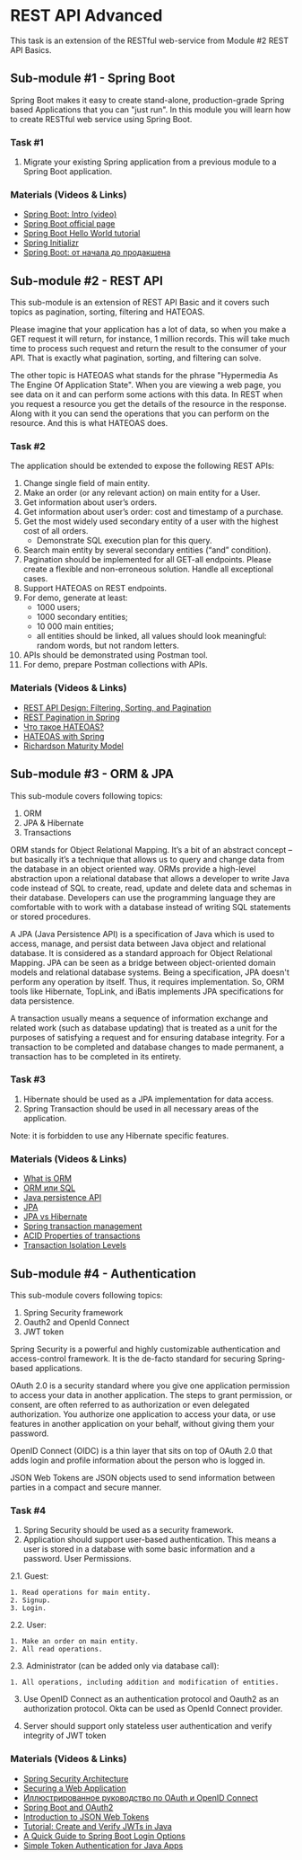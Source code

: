 # REST API Advanced
This task is an extension of the RESTful web-service from Module #2 REST API Basics.

## Sub-module #1 - Spring Boot
Spring Boot makes it easy to create stand-alone, production-grade Spring based Applications that you can "just run". 
In this module you will learn how to create RESTful web service using Spring Boot. 

### Task #1
1. Migrate your existing Spring application from a previous module to a Spring Boot application.

### Materials (Videos & Links)
* [Spring Boot: Intro (video)](https://videoportal.epam.com/video/6Rn164or)
* [Spring Boot official page](https://spring.io/projects/spring-boot/)
* [Spring Boot Hello World tutorial](https://spring.io/guides/gs/rest-service/)
* [Spring Initializr](https://start.spring.io/)
* [Spring Boot: от начала до продакшена](https://habr.com/ru/post/257223/)


## Sub-module #2 - REST API
This sub-module is an extension of REST API Basic and it covers such topics as pagination, sorting, filtering and HATEOAS.

Please imagine that your application has a lot of data, so when you make a GET request it will return, for instance, 1 million records. 
This will take much time to process such request and return the result to the consumer of your API. 
That is exactly what pagination, sorting, and filtering can solve.

The other topic is HATEOAS what stands for the phrase "Hypermedia As The Engine Of Application State". 
When you are viewing a web page, you see data on it and can perform some actions with this data. 
In REST when you request a resource you get the details of the resource in the response. 
Along with it you can send the operations that you can perform on the resource. 
And this is what HATEOAS does.

### Task #2
The application should be extended to expose the following REST APIs:
1. Change single field of main entity.
2. Make an order (or any relevant action) on main entity for a User.
3. Get information about user’s orders.
4. Get information about user’s order: cost and timestamp of a purchase.
5. Get the most widely used secondary entity of a user with the highest cost of all orders. 
    * Demonstrate SQL execution plan for this query.
6. Search main entity by several secondary entities (“and” condition).
7. Pagination should be implemented for all GET-all endpoints. Please create a flexible and non-erroneous solution. Handle all exceptional cases.
8. Support HATEOAS on REST endpoints.
9. For demo, generate at least:
    * 1000 users;
    * 1000 secondary entities;
    * 10 000 main entities;
    * all entities should be linked, all values should look meaningful: random words, but not random letters. 
10. APIs should be demonstrated using Postman tool. 
11. For demo, prepare Postman collections with APIs.

### Materials (Videos & Links)
* [REST API Design: Filtering, Sorting, and Pagination](https://www.moesif.com/blog/technical/api-design/REST-API-Design-Filtering-Sorting-and-Pagination/)
* [REST Pagination in Spring](https://www.baeldung.com/rest-api-pagination-in-spring/)
* [Что такое HATEOAS?](https://habr.com/ru/post/483328/)
* [HATEOAS with Spring](https://spring.io/guides/gs/rest-hateoas/)
* [Richardson Maturity Model](https://martinfowler.com/articles/richardsonMaturityModel.html)


## Sub-module #3 - ORM & JPA

This sub-module covers following topics:
1. ORM
2. JPA & Hibernate
3. Transactions

ORM stands for Object Relational Mapping. It’s a bit of an abstract concept – but basically it’s a technique that allows us to query and change data from the database in an object oriented way. 
ORMs provide a high-level abstraction upon a relational database that allows a developer to write Java code instead of SQL to create, read, update and delete data and schemas in their database. 
Developers can use the programming language they are comfortable with to work with a database instead of writing SQL statements or stored procedures.

A JPA (Java Persistence API) is a specification of Java which is used to access, manage, and persist data between Java object and relational database. It is considered as a standard approach for Object Relational Mapping.
JPA can be seen as a bridge between object-oriented domain models and relational database systems. Being a specification, JPA doesn't perform any operation by itself. Thus, it requires implementation. So, ORM tools like Hibernate, TopLink, and iBatis implements JPA specifications for data persistence.

A transaction usually means a sequence of information exchange and related work (such as database updating) that is treated as a unit for the purposes of satisfying a request and for ensuring database integrity. 
For a transaction to be completed and database changes to made permanent, a transaction has to be completed in its entirety.

### Task #3

1. Hibernate should be used as a JPA implementation for data access.
2. Spring Transaction should be used in all necessary areas of the application.

Note: it is forbidden to use any Hibernate specific features.

### Materials (Videos & Links)

* [What is ORM](https://www.educba.com/what-is-orm/)
* [ORM или SQL](https://youtu.be/bkDUIIho70o)
* [Java persistence API](https://www.vogella.com/tutorials/JavaPersistenceAPI/article.html)
* [JPA](https://www.educba.com/java-persistence-api/)
* [JPA vs Hibernate](https://www.javatpoint.com/jpa-vs-hibernate)
* [Spring transaction management](https://docs.spring.io/spring/docs/4.2.x/spring-framework-reference/html/transaction.html)
* [ACID Properties of transactions](https://www.geeksforgeeks.org/acid-properties-in-dbms/)
* [Transaction Isolation Levels](https://www.geeksforgeeks.org/transaction-isolation-levels-dbms/)

## Sub-module #4 - Authentication

This sub-module covers following topics:
1. Spring Security framework
2. Oauth2 and OpenId Connect
3. JWT token

Spring Security is a powerful and highly customizable authentication and access-control framework.
It is the de-facto standard for securing Spring-based applications.

OAuth 2.0 is a security standard where you give one application permission to access your data in another application.
The steps to grant permission, or consent, are often referred to as authorization or even delegated authorization.
You authorize one application to access your data, or use features in another application on your behalf, without giving them your password.

OpenID Connect (OIDC) is a thin layer that sits on top of OAuth 2.0 that adds login and profile information about the person who is logged in.

JSON Web Tokens are JSON objects used to send information between parties in a compact and secure manner.

### Task #4
1. Spring Security should be used as a security framework.
2. Application should support user-based authentication. This means a user is stored in a database with some basic information and a password.
User Permissions.

2.1. Guest:

    1. Read operations for main entity.
    2. Signup.
    3. Login.

2.2. User:

    1. Make an order on main entity.
    2. All read operations.

2.3. Administrator (can be added only via database call):

    1. All operations, including addition and modification of entities.

3. Use OpenID Connect as an authentication protocol and Oauth2 as an authorization protocol.
Okta can be used as OpenId Connect provider.

4. Server should support only stateless user authentication and verify integrity of JWT token

### Materials (Videos & Links)

* [Spring Security Architecture](https://spring.io/guides/topicals/spring-security-architecture)
* [Securing a Web Application](https://spring.io/guides/gs/securing-web/)
* [Иллюстрированное руководство по OAuth и OpenID Connect](https://habr.com/ru/company/flant/blog/475942/)
* [Spring Boot and OAuth2](https://spring.io/guides/tutorials/spring-boot-oauth2/)
* [Introduction to JSON Web Tokens](https://jwt.io/introduction/)
* [Tutorial: Create and Verify JWTs in Java](https://developer.okta.com/blog/2018/10/31/jwts-with-java)
* [A Quick Guide to Spring Boot Login Options](https://developer.okta.com/blog/2019/05/15/spring-boot-login-options)
* [Simple Token Authentication for Java Apps](https://developer.okta.com/blog/2018/10/16/token-auth-for-java)





